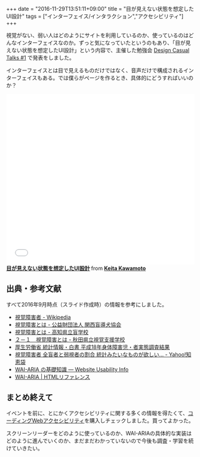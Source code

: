 +++
date = "2016-11-29T13:51:11+09:00"
title = "目が見えない状態を想定したUI設計"
tags = ["インターフェイス/インタラクション","アクセシビリティ"]
+++

視覚がない、弱い人はどのようにサイトを利用しているのか、使っているのはどんなインターフェイスなのか。ずっと気になっていたというのもあり、「目が見えない状態を想定したUI設計」という内容で、主催した勉強会 [Design Casual Talks #1](https://dct.connpass.com/event/36278/) で発表をしました。

インターフェイスとは目で見えるものだけではなく、音声だけで構成されるインターフェイスもある。では僕らがページを作るとき、具体的にどうすればいいのか？

<iframe src="//www.slideshare.net/slideshow/embed_code/key/Cpex3V1VvjsR8N" width="595" height="456" frameborder="0" marginwidth="0" marginheight="0" scrolling="no" style="max-width: 100%;" allowfullscreen> </iframe> <div style="margin-bottom:5px"> <strong> <a href="//www.slideshare.net/keitakawamoto/ui-69634113" title="目が見えない状態を想定したUI設計" target="_blank">目が見えない状態を想定したUI設計</a> </strong> from <strong><a target="_blank" href="//www.slideshare.net/keitakawamoto">Keita Kawamoto</a></strong> </div>

## 出典・参考文献

すべて2016年9月時点（スライド作成時）の情報を参考にしました。

- [視覚障害者 - Wikipedia](https://ja.wikipedia.org/wiki/視覚障害者)
- [視覚障害とは - 公益財団法人 関西盲導犬協会](http://www.kansai-guidedog.jp/knowledge/disease/)
- [視覚障害とは - 高知県立盲学校](http://www.kochinet.ed.jp/mo-s/mt/post-28.html)
- [２－１　視覚障害とは - 秋田県立視覚支援学校](http://kagayaki.akita-pref.ed.jp/shikaku-s/detail.html?id=361&category_id=61)
- [厚生労働省 統計情報・白書 平成18年身体障害児・者実態調査結果](http://www.mhlw.go.jp/toukei/list/108-1b.html)
- [視覚障害者 全盲者と弱視者の割合 統計みたいなものが欲しい... - Yahoo!知恵袋](http://detail.chiebukuro.yahoo.co.jp/qa/question_detail/q1049785990)
- [WAI-ARIA の基礎知識 — Website Usability Info](http://website-usability.info/2014/04/entry_140415.html)
- [WAI-ARIA | HTMLリファレンス](http://www.webcreativepark.net/html/wai-aria/)

## まとめ終えて

イベントを前に、とにかくアクセシビリティに関する多くの情報を得たくて、[コーディングWebアクセシビリティ](https://www.amazon.co.jp/%E3%82%B3%E3%83%BC%E3%83%87%E3%82%A3%E3%83%B3%E3%82%B0Web%E3%82%A2%E3%82%AF%E3%82%BB%E3%82%B7%E3%83%93%E3%83%AA%E3%83%86%E3%82%A3-WAI-ARIA%E3%81%A7%E5%AE%9F%E7%8F%BE%E3%81%99%E3%82%8B%E3%83%9E%E3%83%AB%E3%83%81%E3%83%87%E3%83%90%E3%82%A4%E3%82%B9%E7%92%B0%E5%A2%83%E3%81%AEWeb%E3%82%A2%E3%83%97%E3%83%AA%E3%82%B1%E3%83%BC%E3%82%B7%E3%83%A7%E3%83%B3-%E3%83%98%E3%82%A4%E3%83%89%E3%83%B3%E3%83%BB%E3%83%94%E3%82%AB%E3%83%AA%E3%83%B3%E3%82%B0/dp/4862462669)を購入しチェックしました。買ってよかった。

スクリーンリーダーをどのように使っているのか、WAI-ARIAの具体的な実装はどのように進んでいくのか、まだまだわかっていないので今後も調査・学習を続けていきたい。
